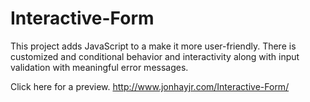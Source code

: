 # Interactive-Form
This project adds JavaScript to a make it more user-friendly.  There is customized and conditional behavior and interactivity along with input validation with meaningful error messages.

Click here for a preview.
http://www.jonhayjr.com/Interactive-Form/